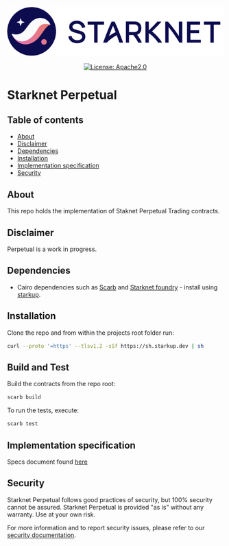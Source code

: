 
<div align="center">

<picture>
  <source media="(prefers-color-scheme: dark)" srcset="assets/starknet-dark.png">
  <source media="(prefers-color-scheme: light)" srcset="assets/starknet-light.png">
  <img alt="Your logo" src="assets/starknet-light.png">
</picture>
</div>

<div align="center">

[![License: Apache2.0](https://img.shields.io/badge/License-Apache2.0-green.svg)](LICENSE)
</div>

# Starknet Perpetual <!-- omit from toc -->

## Table of contents <!-- omit from toc -->

 <!-- omit from toc -->
- [About](#about)
- [Disclaimer](#disclaimer)
- [Dependencies](#dependencies)
- [Installation](#installation)
- [Implementation specification](#implementation-specification)
- [Security](#security)


## About
This repo holds the implementation of Staknet Perpetual Trading contracts.  

## Disclaimer
Perpetual is a work in progress.

## Dependencies
- Cairo dependencies such as [Scarb](https://docs.swmansion.com/scarb/) and [Starknet foundry](https://foundry-rs.github.io/starknet-foundry/index.html) - install using [starkup](https://github.com/software-mansion/starkup).

## Installation
Clone the repo and from within the projects root folder run:
```bash
curl --proto '=https' --tlsv1.2 -sSf https://sh.starkup.dev | sh
```

## Build and Test
Build the contracts from the repo root:
```bash
scarb build
```
To run the tests, execute:
```bash
scarb test
```

## Implementation specification
Specs document found [here](docs/spec.md)

## Security
Starknet Perpetual follows good practices of security, but 100% security cannot be assured. Starknet Perpetual is provided "as is" without any warranty. Use at your own risk.

For more information and to report security issues, please refer to our [security documentation](https://github.com/starkware-libs/starknet-perpetual/blob/main/docs/SECURITY.md).

